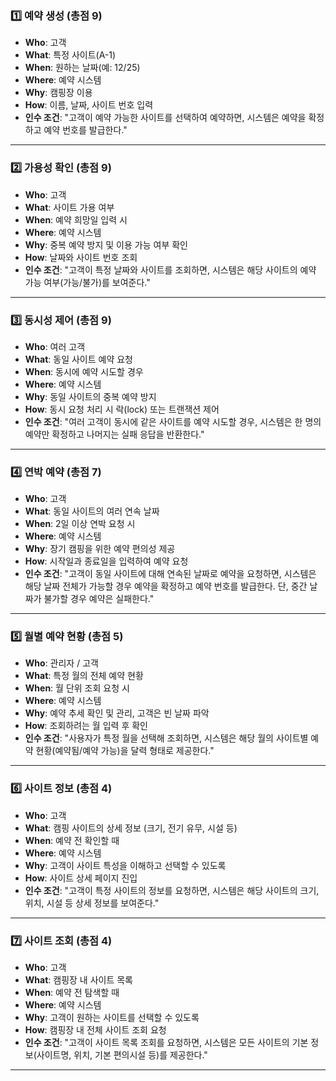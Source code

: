 
### 1️⃣ 예약 생성 (총점 9)

* **Who**: 고객
* **What**: 특정 사이트(A-1)
* **When**: 원하는 날짜(예: 12/25)
* **Where**: 예약 시스템
* **Why**: 캠핑장 이용
* **How**: 이름, 날짜, 사이트 번호 입력
* **인수 조건**:
  "고객이 예약 가능한 사이트를 선택하여 예약하면, 시스템은 예약을 확정하고 예약 번호를 발급한다."

---

### 2️⃣ 가용성 확인 (총점 9)

* **Who**: 고객
* **What**: 사이트 가용 여부
* **When**: 예약 희망일 입력 시
* **Where**: 예약 시스템
* **Why**: 중복 예약 방지 및 이용 가능 여부 확인
* **How**: 날짜와 사이트 번호 조회
* **인수 조건**:
  "고객이 특정 날짜와 사이트를 조회하면, 시스템은 해당 사이트의 예약 가능 여부(가능/불가)를 보여준다."

---

### 3️⃣ 동시성 제어 (총점 9)

* **Who**: 여러 고객
* **What**: 동일 사이트 예약 요청
* **When**: 동시에 예약 시도할 경우
* **Where**: 예약 시스템
* **Why**: 동일 사이트의 중복 예약 방지
* **How**: 동시 요청 처리 시 락(lock) 또는 트랜잭션 제어
* **인수 조건**:
  "여러 고객이 동시에 같은 사이트를 예약 시도할 경우, 시스템은 한 명의 예약만 확정하고 나머지는 실패 응답을 반환한다."

---

### 4️⃣ 연박 예약 (총점 7)

* **Who**: 고객
* **What**: 동일 사이트의 여러 연속 날짜
* **When**: 2일 이상 연박 요청 시
* **Where**: 예약 시스템
* **Why**: 장기 캠핑을 위한 예약 편의성 제공
* **How**: 시작일과 종료일을 입력하여 예약 요청
* **인수 조건**:
  "고객이 동일 사이트에 대해 연속된 날짜로 예약을 요청하면, 시스템은 해당 날짜 전체가 가능할 경우 예약을 확정하고 예약 번호를 발급한다. 단, 중간 날짜가 불가할 경우 예약은 실패한다."
---

### 5️⃣ 월별 예약 현황 (총점 5)

* **Who**: 관리자 / 고객
* **What**: 특정 월의 전체 예약 현황
* **When**: 월 단위 조회 요청 시
* **Where**: 예약 시스템
* **Why**: 예약 추세 확인 및 관리, 고객은 빈 날짜 파악
* **How**: 조회하려는 월 입력 후 확인
* **인수 조건**:
  "사용자가 특정 월을 선택해 조회하면, 시스템은 해당 월의 사이트별 예약 현황(예약됨/예약 가능)을 달력 형태로 제공한다."

---

### 6️⃣ 사이트 정보 (총점 4)

* **Who**: 고객
* **What**: 캠핑 사이트의 상세 정보 (크기, 전기 유무, 시설 등)
* **When**: 예약 전 확인할 때
* **Where**: 예약 시스템
* **Why**: 고객이 사이트 특성을 이해하고 선택할 수 있도록
* **How**: 사이트 상세 페이지 진입
* **인수 조건**:
  "고객이 특정 사이트의 정보를 요청하면, 시스템은 해당 사이트의 크기, 위치, 시설 등 상세 정보를 보여준다."

---

### 7️⃣ 사이트 조회 (총점 4)

* **Who**: 고객
* **What**: 캠핑장 내 사이트 목록
* **When**: 예약 전 탐색할 때
* **Where**: 예약 시스템
* **Why**: 고객이 원하는 사이트를 선택할 수 있도록
* **How**: 캠핑장 내 전체 사이트 조회 요청
* **인수 조건**:
  "고객이 사이트 목록 조회를 요청하면, 시스템은 모든 사이트의 기본 정보(사이트명, 위치, 기본 편의시설 등)를 제공한다."

---